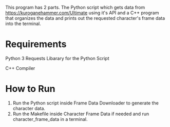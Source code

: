 This program has 2 parts. The Python script which gets data from https://kuroganehammer.com/Ultimate using it's API and a C++ program that organizes the data and prints out the requested character's frame data into the terminal.

# Requirements
Python 3
Requests Libarary for the Python Script

C++ Compiler

# How to Run
1. Run the Python script inside Frame Data Downloader to generate the character data.
2. Run the Makefile inside Character Frame Data if needed and run character_frame_data in a terminal.